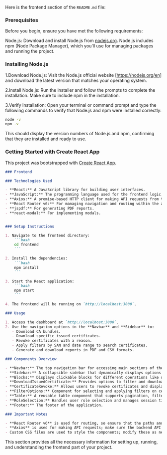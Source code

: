 Here is the frontend section of the `README.md` file:


### Prerequisites
Before you begin, ensure you have met the following requirements:

Node.js: Download and install Node.js from [nodejs.org](https://nodejs.org/en). Node.js includes npm (Node Package Manager), which you'll use for managing packages and running the project.
### Installing Node.js

1.Download Node.js:
Visit the Node.js official website [https://nodejs.org/en] and download the latest version that matches your operating system.

2.Install Node.js:
Run the installer and follow the prompts to complete the installation. Make sure to include npm in the installation.

3.Verify Installation:
Open your terminal or command prompt and type the following commands to verify that Node.js and npm were installed correctly:

```bash
node -v
npm -v
```

This should display the version numbers of Node.js and npm, confirming that they are installed and ready to use.

### Getting Started with Create React App

This project was bootstrapped with [Create React App](https://github.com/facebook/create-react-app).


```markdown
### Frontend

### Technologies Used

- **React:** A JavaScript library for building user interfaces.
- **JavaScript:** The programming language used for the frontend logic.
- **Axios:** A promise-based HTTP client for making API requests from the frontend.
- **React Router v6:** For managing navigation and routing within the application.
- **jspdf:** For generating PDF reports.
- **react-modal:** For implementing modals.


### Setup Instructions

1. Navigate to the frontend directory:
    ```bash
    cd frontend
    ```

2. Install the dependencies:
    ```bash
    npm install
    ```

3. Start the React application:
    ```bash
    npm start
    ```

4. The frontend will be running on `http://localhost:3000`.

### Usage

1. Access the dashboard at `http://localhost:3000`.
2. Use the navigation options in the **Navbar** and **Sidebar** to:
   - Download CA bundles.
   - Download specific issued certificates.
   - Revoke certificates with a reason.
   - Apply filters by SAN and date range to search certificates.
   - Generate and download reports in PDF and CSV formats.

### Components Overview

- **Navbar:** The top navigation bar for accessing main sections of the application.
- **Sidebar:** A collapsible sidebar that dynamically displays options based on user actions.
- **Blocks:** Displays clickable blocks for different operations like downloading and revoking certificates.
- **DownloadIssuedCertificate:** Provides options to filter and download issued certificates.
- **CertificateRevoke:** Allows users to revoke certificates and displays a confirmation modal.
- **FilterOptions:** Component for selecting and applying filters on certificate data.
- **Table:** A reusable table component that supports pagination, filtering, and data export.
- **RoleSelection:** Handles user role selection and manages session timeouts.
- **Footer:** The footer of the application.

### Important Notes

- **React Router v6** is used for routing, so ensure that the paths and components are properly configured.
- **Axios** is used for making API requests; make sure the backend API endpoints are correctly set up in `CertificateService.js`.
- Custom CSS files are used to style the components; modify these as needed to fit your design requirements.
```

This section provides all the necessary information for setting up, running, and understanding the frontend part of your project.
